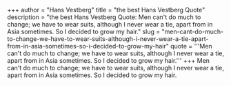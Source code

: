 +++
author = "Hans Vestberg"
title = "the best Hans Vestberg Quote"
description = "the best Hans Vestberg Quote: Men can't do much to change; we have to wear suits, although I never wear a tie, apart from in Asia sometimes. So I decided to grow my hair."
slug = "men-cant-do-much-to-change-we-have-to-wear-suits-although-i-never-wear-a-tie-apart-from-in-asia-sometimes-so-i-decided-to-grow-my-hair"
quote = '''Men can't do much to change; we have to wear suits, although I never wear a tie, apart from in Asia sometimes. So I decided to grow my hair.'''
+++
Men can't do much to change; we have to wear suits, although I never wear a tie, apart from in Asia sometimes. So I decided to grow my hair.
